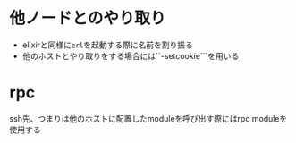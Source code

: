 # 他ノードとのやり取り
- elixirと同様に```erl```を起動する際に名前を割り振る
- 他のホストとやり取りをする場合には``-setcookie```を用いる

# rpc
ssh先、つまりは他のホストに配置したmoduleを呼び出す際にはrpc moduleを使用する
